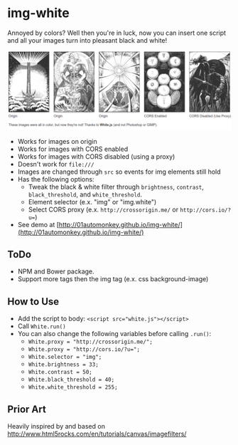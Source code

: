 # img-white

Annoyed by colors? Well then you're in luck, now you can insert one script and all your images turn into pleasant black and white!

![](screen_shot.png)

- Works for images on origin
- Works for images with CORS enabled
- Works for images with CORS disabled (using a proxy)
- Doesn't work for `file:///`
- Images are changed through `src` so events for img elements still hold
- Has the following options:
  - Tweak the black & white filter through `brightness`, `contrast`, `black_threshold`, and `white_threshold`.
  - Element selector (e.x. "img" or "img.white")
  - Select CORS proxy (e.x. `http://crossorigin.me/` or `http://cors.io/?u=`)
- See demo at [http://01automonkey.github.io/img-white/](http://01automonkey.github.io/img-white/)

## ToDo

- NPM and Bower package.
- Support more tags then the img tag (e.x. css background-image)

## How to Use

- Add the script to body: `<script src="white.js"></script>`
- Call `White.run()`
- You can also change the following variables before calling `.run()`:
  - `White.proxy = "http://crossorigin.me/";`
  - `White.proxy = "http://cors.io/?u=";`
  - `White.selector = "img";`
  - `White.brightness = 33;`
  - `White.contrast = 50;`
  - `White.black_threshold = 40;`
  - `White.white_threshold = 255;`

## Prior Art

Heavily inspired by and based on http://www.html5rocks.com/en/tutorials/canvas/imagefilters/
